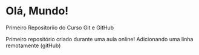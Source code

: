 # Olá, Mundo!
 Primeiro Repositoriio do Curso Git e GitHub

 Primeiro repositório criado durante uma aula online!
 Adicionando uma linha remotamente (gitHub)
